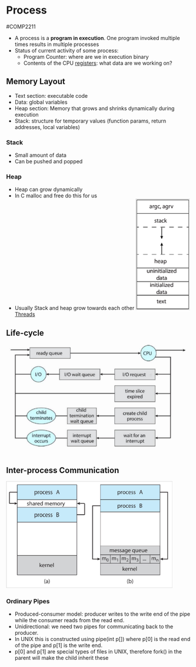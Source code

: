 # Process
#COMP2211
- A process is a **program in execution**. One program invoked multiple times results in multiple processes
- Status of current activity of some process:
	- Program Counter: where are we in execution binary
	- Contents of the CPU [registers](../Hardware/Registers.md): what data are we working on?
## Memory Layout
- Text section: executable code
- Data: global variables
- Heap section: Memory that grows and shrinks dynamically during execution
- Stack: structure for temporary values (function params, return addresses, local variables)
### Stack
- Small amount of data
- Can be pushed and popped
### Heap
- Heap can grow dynamically
- In C malloc and free do this for us
- Usually Stack and heap grow towards each other
![](Images/Stack_vs_Heap.png)
[Threads](Threads.md)
## Life-cycle
![](Images/Queuing_Diagram.png)
## Inter-process Communication
![](Images/Inter-process_Comminication.png)
### Ordinary Pipes
- Produced-consumer model: producer writes to the write end of the pipe while the
consumer reads from the read end.
- Unidirectional: we need two pipes for communicating back to the producer.
- In UNIX this is constructed using pipe(int p[]) where p[0] is the read end of the pipe and p[1] is the write end.
- p[0] and p[1] are special types of files in UNIX, therefore fork() in the parent will make the child inherit these